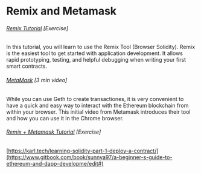 # Remix and Metamask

###### [Remix Tutorial](http://remix.readthedocs.io/en/latest/tutorial_mist.html) \[Exercise\]

In this tutorial, you will learn to use the Remix Tool \(Browser Solidity\).  Remix is the easiest tool to get started with application development. It allows rapid prototyping, testing, and helpful debugging when writing your first smart contracts.

###### [MetaMask](https://www.youtube.com/watch?v=6Gf_kRE4MJU) \[3 min video\]

While you can use Geth to create transactiones, it is very convenient to have a quick and easy way to interact with the Ethereum blockchain from within your browser.  This initial video from Metamask introduces their tool and how you can use it in the Chrome browser.

###### [Remix + Metamask Tutorial](https://karl.tech/learning-solidity-part-1-deploy-a-contract/) \[Exercise\]



[https://karl.tech/learning-solidity-part-1-deploy-a-contract/](https://www.gitbook.com/book/sunnya97/a-beginner-s-guide-to-ethereum-and-dapp-developme/edit#)

